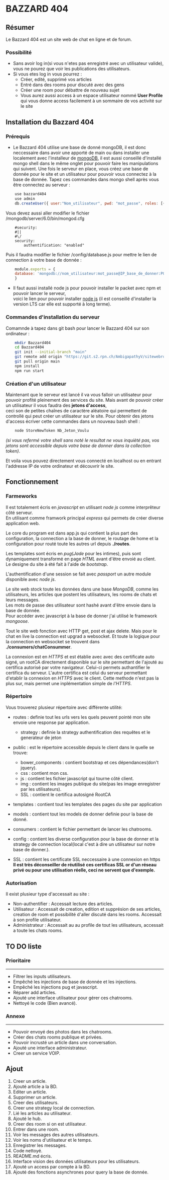 # **BAZZARD 404**

## Résumer
Le Bazzard 404 est un site web de chat en ligne et de forum.<br>

### Possibilité
* Sans avoir log in(si vous n'etes pas enregistré avec un utilisateur valide), vous ne pourez que voir les publications des utilisateurs.
* Si vous etes log in vous pourrez :
    * Créer, edité, supprimé vos articles
    * Entré dans des rooms pour discuté avec des gens
    * Créer une room pour débattre de nouveau sujet
    * Vous aurez aussi access à un espace utilisateur nommé **User Profile**<br>
    qui vous donne access facilement à un sommaire de vos activité sur le site

## Installation du Bazzard 404 <br>

### Prérequis
* Le Bazzard 404 utilise une base de donné mongoDB, il est donc neccessaire dans avoir une apporté de main ou dans installer une localement avec l'installeur de [mongoDB](https://www.mongodb.com/try/download/community), il est aussi conseillé d'installé mongo shell dans le même onglet pour pouvoir faire les manipulations qui suivent.
Une fois le serveur en place, vous créez une base de donnée pour le site et un utilisateur pour pouvoir vous connectez à la base de donnée.
Tapez ces commandes dans mongo shell après vous être connectez au serveur :
```javascript
    use bazzard404
    use admin
    db.createUser({ user:"Nom_utilisateur", pwd: "mot_passe", roles: [{ role: "readWrite", db: "bazzard404"  }] })
```
Vous devez aussi aller modifier le fichier /mongodb/server/6.0/bin/mongod.cfg
```text
    #security:
    #||
    #\/
    security:
        authentification: "enabled"
```
Puis il faudra modifier le fichier /config/database.js pour mettre le lien de connection à votre base de donnée : 
```javascript
    module.exports = {
    database: 'mongodb://nom_utilisateur:mot_passe@IP_base_de_donner:PORT/bazzard404'
    }
```
* Il faut aussi installé node js pour pouvoir installer le packet avec npm et pouvoir lancer le serveur,<br> 
voici le lien pour pouvoir installer [node js](https://nodejs.org/en) (il est conseillé d'installer la version LTS car elle est supporté à long terme).<br>

### Commandes d'installation du serveur
Comamnde à tapez dans git bash pour lancer le Bazzard 404 sur son ordinateur :<br>
```bash
    mkdir Bazzard404
    cd Bazzard404
    git init --initial-branch "main"
    git remote add origin "https://git.s2.rpn.ch/AmbigapathyV/sitewebroom.git"
    git pull origin main
    npm install
    npm run start
```

### Création d'un utilisateur
Maintenant que le serveur est lancé il va vous falloir un utilisateur pour pouvoir profité pleinement des services du site.
Mais avant de pouvoir créer un utilisateur il vous faudra des **jetons d'access**,<br>
ceci son de petites chaînes de caractère aléatoire qui permettent de controllé qui peut créer un utilisateur sur le site.
Pour obtenir des jetons d'access écriver cette commandes dans un nouveau bash shell :<br>

```bash
    node StoreNewToken Nb_Jeton_Voulu
```
*(si vous refermé votre shell sans noté le resultat ne vous inquièté pas, vos jetons sont accessible depuis votre base de donner dans la collection token)*.<br>

Et voila vous pouvez directement vous connecté en localhost ou en entrant l'addresse IP de votre ordinateur et découvrir le site. 

## Fonctionnement

### Farmeworks
Il est totalement écris en *javascript* en utilisant *node js* comme interprêteur côté serveur.<br>
En utilisant comme framwork principal *express* qui permets de créer diverse application web. 

Le core du program est dans app.js qui contient la plus part des configuration, la connection a la base de donner, le routage de home et la configuration pour routé toute les autres url depuis **./routes**.  

Les templates sont écris en *pug*(*Jade* pour les intimes), puis sont dynamiquement transformé en page *HTML* avant d'être envoié au client.<br>
Le designe du site à été fait à l'aide de *bootstrap*. 

L'authentification d'une session se fait avec *passport* un autre module disponible avec *node js*. 

Le site web stock toute les données dans une base *MongoDB*,
comme les utilisateurs, les articles que postent les utilisateurs, 
les rooms de chats et leurs messages.<br>
Les mots de passe des utilisateur sont hashé avant d'être envoie dans la base de donnée.<br>
Pour accéder avec javascript à la base de donner j'ai utilisé le framework *mongoose*.

Tout le site web fonction avec HTTP get, post et ajax delete. Mais pour le chat en live la connection est upgrad a websocket. Et toute la logique pour la connection en websocket se trouvent dans **./consumers/chatConsummer**.

La connexion est en *HTTPS* et est établie avec avec des certificate auto signé, un rootCA directement disponible sur le site permettant de l'ajouté au certifica autorisé par votre navigateur. Celui-ci permets authantifier le certifica du serveur.
L'autre certifica est celui du serveur permettant d'etablir la connexion en *HTTPS* avec le client. Cette methode n'est pas la plus sur, mais permet une inplémentation simple de *l'HTTPS*.

### Répertoire
Vous trouverez plusieur répertoire avec différente utilité:

* routes : definie tout les urls vers les quels peuvent pointé mon site envoie une response par application.
    * strategy : definie la strategy authentification des requêtes et le generateur de jeton

* public : est le répertoire accessible depuis le client dans le quelle se trouve:
    * bower_components : contient bootstrap et ces dépendances(don't jquery).
    * css : contient mon css.
    * js : contient les fichier javascript qui tourne côté client.
    * img : contient les images publique du site(pas les image enregistrer par les utilisateurs).
    * SSL : contient le certifica autosigné RootCA

* templates : contient tout les templates des pages du site par application
* models : contient tout les models de donner definie pour la base de donné.
* consumers : contient le fichier permettant de lancer les chatrooms.
* config : contient les diverse configuration pour la base de donner et la strategy de connection local(local c'est à dire un utilisateur sur notre base de donner.).
* SSL : contient les certificate SSL neccessaire à une connexion en https<br> 
**Il est très déconseiller de réutilisé ces certificas SSL or d'un réseau privé ou pour une utilisation réelle, ceci ne servent que d'exemple.**

### Autorisation 

Il exist plusieur type d'accessait au site :
* Non-authentifier : Accessait lecture des articles.
* Utilisateur : Accessait de creation, edition et supprésion de ses articles, 
    creation de room et possibilité d'aller discuté dans les rooms. Accessait à son profile utilisateur.
* Administrateur : Accessait au au profile de tout les utilisateurs, accessait a toute les chats rooms.

## TO DO liste

### Prioritaire
---
* Filtrer les inputs utilisateurs.
* Empêché les injections de base de donnée et les injections. 
* Empêché les injections pug et javascript.
* Réparer add articles.
* Ajouté une interface utilisateur pour gérer ces chatrooms.
* Nettoyé le code (Bien avancé).

### Annexe
---
* Pouvoir envoyé des photos dans les chatrooms.
* Créer des chats rooms publique et privées.
* Pouvoir incrusté un article dans une conversation.
* Ajouté une interface administrateur.
* Creer un service VOIP.

## Ajout

1. Creer un article.
1. Ajouté article a la BD.
1. Editer un article.
1. Supprimer un article.
1. Creer des utilisateurs.
1. Creer une strategy local de connection.
1. Lié les articles au utilisateur.
1. Ajouté le hub.
1. Creer des room si on est utilisateur.
1. Entrer dans une room.
1. Voir les messages des autres utilisateurs.
1. Voir les noms d'utilisateur et le temps. 
1. Enregistrer les messages. 
1. Code nettoyé.
1. README.md écris.
1. Interface vision des données utilisateurs pour les utilisateurs.
1. Ajouté un access par compte à la BD.
1. Ajouté des fonctions asynchrones pour query la base de donnée.

